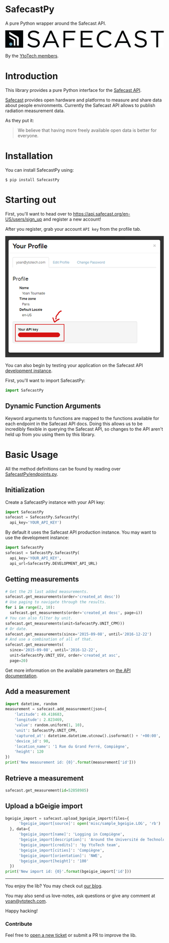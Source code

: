 # SafecastPy

A pure Python wrapper around the Safecast API.

![](/misc/safecast_logo.png?raw=true "Safecast")

By the [YtoTech members](https://www.ytotech.com/).

# Introduction

This library provides a pure Python interface for the [Safecast API](https://api.safecast.org/).

[Safecast](http://blog.safecast.org/) provides open hardware and platforms to measure and share data about people environments. Currently the Safecast API allows to publish radiation measurement data.

As they put it:
> We believe that having more freely available open data is better for everyone.

# Installation

You can install SafecastPy using:

```
$ pip install SafecastPy
```

# Starting out

First, you'll want to head over to https://api.safecast.org/en-US/users/sign_up and register a new account!

After you register, grab your account `API key` from the profile tab.

![](/misc/yourprofile.png?raw=true "API key")

You can also begin by testing your application on the Safecast API [development instance](http://dev.safecast.org/en-US/users/sign_up).

First, you'll want to import SafecastPy:

```python
import SafecastPy
```

## Dynamic Function Arguments

Keyword arguments to functions are mapped to the functions available for each endpoint in the Safecast API docs. Doing this allows us to be incredibly flexible in querying the Safecast API, so changes to the API aren't held up from you using them by this library.

# Basic Usage

All the method definitions can be found by reading over [SafecastPy/endpoints.py](/SafecastPy/endpoints.py).

## Initialization

Create a SafecastPy instance with your API key:

```python
import SafecastPy
safecast = SafecastPy.SafecastPy(
  api_key='YOUR_API_KEY')
```

By default it uses the Safecast API production instance. You may want to use the development instance:

```python
import SafecastPy
safecast = SafecastPy.SafecastPy(
  api_key='YOUR_API_KEY',
  api_url=SafecastPy.DEVELOPMENT_API_URL)
```

## Getting measurements

```python
# Get the 25 last added measurements.
safecast.get_measurements(order='created_at desc'))
# Use paging to navigate through the results.
for i in range(2, 10):
  safecast.get_measurements(order='created_at desc', page=i))
# You can also filter by unit.
safecast.get_measurements(unit=SafecastPy.UNIT_CPM)))
# Or date.
safecast.get_measurements(since='2015-09-08', until='2016-12-22')
# And use a combination of all of that.
safecast.get_measurements(
  since='2015-09-08', until='2016-12-22',
  unit=SafecastPy.UNIT_USV, order='created_at asc',
  page=20)
```

Get more information on the available parameters on [the API documentation](https://api.safecast.org/en-US/home).


## Add a measurement

```python
import datetime, random
measurement = safecast.add_measurement(json={
    'latitude': 49.418683,
    'longitude': 2.823469,
    'value': random.uniform(1, 10),
    'unit': SafecastPy.UNIT_CPM,
    'captured_at': datetime.datetime.utcnow().isoformat() + '+00:00',
    'device_id': 90,
    'location_name': '1 Rue du Grand Ferré, Compiègne',
    'height': 120
})
print('New measurement id: {0}'.format(measurement['id']))
```

## Retrieve a measurement

```python
safecast.get_measurement(id=52858985)
```

## Upload a bGeigie import

```python
bgeigie_import = safecast.upload_bgeigie_import(files={
      'bgeigie_import[source]': open('misc/sample_bgeigie.LOG', 'rb')
  }, data={
      'bgeigie_import[name]': 'Logging in Compiègne',
      'bgeigie_import[description]': 'Around the Université de Technologie',
      'bgeigie_import[credits]': 'by YtoTech team',
      'bgeigie_import[cities]': 'Compiègne',
      'bgeigie_import[orientation]': 'NWE',
      'bgeigie_import[height]': '100'
  })
print('New import id: {0}'.format(bgeigie_import['id']))
```

-------------------------

You enjoy the lib? You may check out [our blog](https://blog.ytotech.com).

You may also send us love-notes, ask questions or give any comment at [yoan@ytotech.com](mailto:yoan@ytotech.com).

Happy hacking!

### Contribute

Feel free to [open a new ticket](https://github.com/MonsieurV/SafecastPy/issues/new) or submit a PR to improve the lib.
